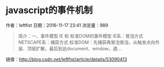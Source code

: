 # javascript的事件机制
作者：leftfist
日期：2016-11-17 23:41
浏览量：989
> 简介：一、事件模型 
IE 和 标准DOM的事件模型 
IE系：冒泡方式 
NETSCAPE系：捕获方式 
标准DOM：先捕获再冒泡冒泡，从触发点向外层、顶层扩散，最后到达document、window，遇...

 链接：http://blog.csdn.net/leftfist/article/details/53090413
